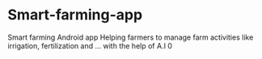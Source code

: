 # Smart-farming-app
Smart farming Android app 
Helping farmers to manage farm activities like irrigation, fertilization and ... with the help of A.I
0